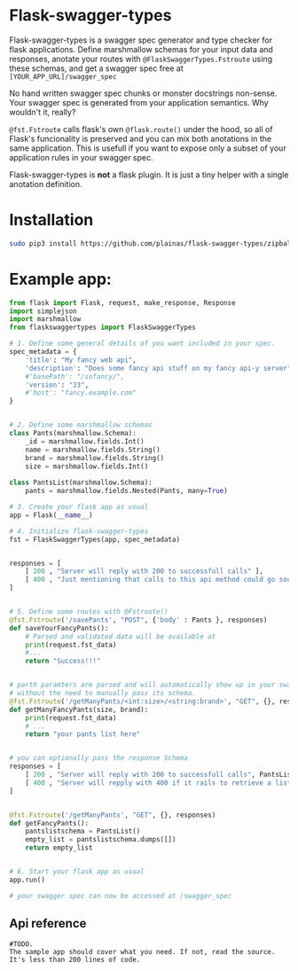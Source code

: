 # Flask-swagger-types

Flask-swagger-types is a swagger spec generator and type checker for flask applications. Define marshmallow schemas for your input data and responses, anotate your routes with `@FlaskSwaggerTypes.Fstroute` using these schemas, and get a swagger spec free at `[YOUR_APP_URL]/swagger_spec`

No hand written swagger spec chunks or monster docstrings non-sense. Your swagger spec is generated from your application semantics. Why wouldn't it, really?

`@fst.Fstroute` calls flask's own `@flask.route()` under the hood, so all of Flask's funcionality is preserved and you can mix both anotations in the same application. This is usefull if you want to expose only a subset of your application rules in your swagger spec.

Flask-swagger-types is **not** a flask plugin. It is just a tiny helper with a single anotation definition.

# Installation

```bash
sudo pip3 install https://github.com/plainas/flask-swagger-types/zipball/master
```

# Example app:

```python
from flask import Flask, request, make_response, Response
import simplejson
import marshmallow
from flaskswaggertypes import FlaskSwaggerTypes

# 1. Define some general details of you want included in your spec.
spec_metadata = {
    'title': "My fancy web api",
    'description': "Does some fancy api stuff on my fancy api-y server" ,
    #'basePath': "/sofancy/",
    'version': "33",
    #'host': "fancy.example.com"
}


# 2. Define some marshmallow schemas 
class Pants(marshmallow.Schema):
    _id = marshmallow.fields.Int()
    name = marshmallow.fields.String()
    brand = marshmallow.fields.String() 
    size = marshmallow.fields.Int()
    
class PantsList(marshmallow.Schema):
    pants = marshmallow.fields.Nested(Pants, many=True)

# 3. Create your flask app as usual
app = Flask(__name__)

# 4. Initialize flask-swagger-types
fst = FlaskSwaggerTypes(app, spec_metadata)


responses = [
    [ 200 , "Server will reply with 200 to successfull calls" ],
    [ 400 , "Just mentioning that calls to this api method could go south..."],
]


# 5. Define some routes with @Fstroute()
@fst.Fstroute('/savePants', "POST", {'body' : Pants }, responses)
def saveYourFancyPants():
    # Parsed and validated data will be available at
    print(request.fst_data)
    #...
    return "Success!!!"


# parth paramters are parsed and will automatically show up in your swagger spec 
# without the need to manually pass its schema. 
@fst.Fstroute('/getManyPants/<int:size>/<string:brand>', "GET", {}, responses )
def getManyFancyPants(size, brand):
    print(request.fst_data)
    # ...
    return "your pants list here"


# you can optionally pass the response Schema
responses = [
    [ 200 , "Server will reply with 200 to successfull calls", PantsList ],
    [ 400 , "Server will repply with 400 if it rails to retrieve a list of pants" ],
]


@fst.Fstroute('/getManyPants', "GET", {}, responses)
def getFancyPants():
    pantslistschema = PantsList()
    empty_list = pantslistschema.dumps([])
    return empty_list


# 6. Start your flask app as usual
app.run()

# your swagger spec can now be accessed at /swagger_spec

```

## Api reference
    #TODO.
    The sample app should cover what you need. If not, read the source. It's less than 200 lines of code.